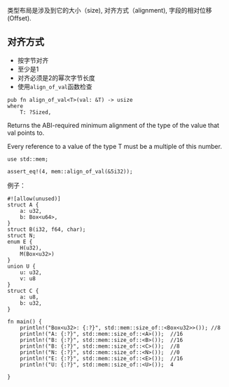 类型布局是涉及到它的大小（size), 对齐方式（alignment), 字段的相对位移(Offset).

## 对齐方式 ##  
- 按字节对齐  
- 至少是1  
- 对齐必须是2的幂次字节长度  
- 使用`align_of_val`函数检查
```
pub fn align_of_val<T>(val: &T) -> usize 
where
    T: ?Sized, 
```

Returns the ABI-required minimum alignment of the type of the value that val points to.

Every reference to a value of the type T must be a multiple of this number.


```
use std::mem;

assert_eq!(4, mem::align_of_val(&5i32));
```
例子：
```
#![allow(unused)]
struct A {
    a: u32,
    b: Box<u64>,
}
struct B(i32, f64, char);
struct N;
enum E {
    H(u32),
    M(Box<u32>)
}
union U {
    u: u32,
    v: u8
}
struct C {
    a: u8,
    b: u32,
}

fn main() {
    println!("Box<u32>: {:?}", std::mem::size_of::<Box<u32>>()); //8
    println!("A: {:?}", std::mem::size_of::<A>());  //16
    println!("B: {:?}", std::mem::size_of::<B>());  //16
    println!("B: {:?}", std::mem::size_of::<C>());  //8
    println!("N: {:?}", std::mem::size_of::<N>());  //0
    println!("E: {:?}", std::mem::size_of::<E>());  //16
    println!("U: {:?}", std::mem::size_of::<U>());  4

}  
```
